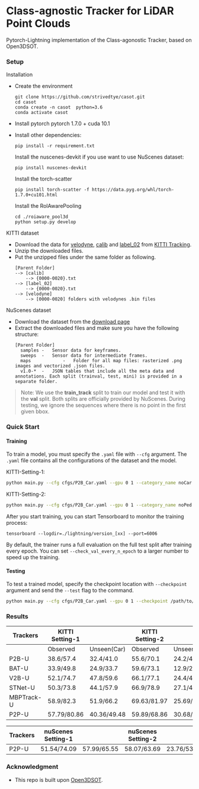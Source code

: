 # Class-agnostic Tracker for LiDAR Point Clouds
Pytorch-Lightning implementation of the Class-agonostic Tracker, based on Open3DSOT.  

### Setup
Installation
+ Create the environment
  ```
  git clone https://github.com/strivedtye/casot.git
  cd casot
  conda create -n casot  python=3.6
  conda activate casot
  ```
+ Install pytorch
  pytorch 1.7.0 + cuda 10.1

+ Install other dependencies:
  ```
  pip install -r requirement.txt
  ```
  Install the nuscenes-devkit if you use want to use NuScenes dataset:
  ```
  pip install nuscenes-devkit
  ```
  Install the torch-scatter
  ```
  pip install torch-scatter -f https://data.pyg.org/whl/torch-1.7.0+cu101.html
  ```
  Install the RoIAwarePooling
  ```
  cd ./roiaware_pool3d
  python setup.py develop
  ```
  

KITTI dataset
+ Download the data for [velodyne](http://www.cvlibs.net/download.php?file=data_tracking_velodyne.zip), [calib](http://www.cvlibs.net/download.php?file=data_tracking_calib.zip) and [label_02](http://www.cvlibs.net/download.php?file=data_tracking_label_2.zip) from [KITTI Tracking](http://www.cvlibs.net/datasets/kitti/eval_tracking.php).
+ Unzip the downloaded files.
+ Put the unzipped files under the same folder as following.
  ```
  [Parent Folder]
  --> [calib]
      --> {0000-0020}.txt
  --> [label_02]
      --> {0000-0020}.txt
  --> [velodyne]
      --> [0000-0020] folders with velodynes .bin files
  ```

NuScenes dataset
+ Download the dataset from the [download page](https://www.nuscenes.org/download)
+ Extract the downloaded files and make sure you have the following structure:
  ```
  [Parent Folder]
    samples	-	Sensor data for keyframes.
    sweeps	-	Sensor data for intermediate frames.
    maps	        -	Folder for all map files: rasterized .png images and vectorized .json files.
    v1.0-*	-	JSON tables that include all the meta data and annotations. Each split (trainval, test, mini) is provided in a separate folder.
  ```
>Note: We use the **train_track** split to train our model and test it with the **val** split. Both splits are officially provided by NuScenes. During testing, we ignore the sequences where there is no point in the first given bbox.

### Quick Start
#### Training
To train a model, you must specify the `.yaml` file with `--cfg` argument. The `.yaml` file contains all the configurations of the dataset and the model.

KITTI-Setting-1:
```bash
python main.py --cfg cfgs/P2B_Car.yaml --gpu 0 1 --category_name noCar --re_weight
```
KITTI-Setting-2:
```bash
python main.py --cfg cfgs/P2B_Car.yaml --gpu 0 1 --category_name noPed  --re_weight
```
After you start training, you can start Tensorboard to monitor the training process:
```
tensorboard --logdir=./lightning/version_[xx] --port=6006
```
By default, the trainer runs a full evaluation on the full test split after training every epoch. You can set `--check_val_every_n_epoch` to a larger number to speed up the training.

#### Testing
To test a trained model, specify the checkpoint location with `--checkpoint` argument and send the `--test` flag to the command.
```bash
python main.py --cfg cfgs/P2B_Car.yaml --gpu 0 1 --checkpoint /path/to/checkpoint/xxx.ckpt --test
```

### Results
|Trackers|KITTI Setting-1|     |KITTI Setting-2| |
|--------|---------|-----------|---------|-------|
|        |Observed |Unseen(Car)|Observed |Unseen(Pedestrian)|
|P2B-U   |38.6/57.4|32.4/41.0  |55.6/70.1|24.2/45.4|
|BAT-U   |33.9/49.8|24.9/33.7  |59.6/73.1|12.9/21.8|
|V2B-U   |52.1/74.7|47.8/59.6  |66.1/77.1|24.4/43.7|
|STNet-U |50.3/73.8|44.1/57.9  |66.9/78.9|27.1/46.3|
|MBPTrack-U |58.9/82.3|51.9/66.2 |69.63/81.97|25.69/44.15|
|P2P-U | 57.79/80.86 |40.36/49.48 |59.89/68.86|30.68/56.04|

|Trackers|nuScenes Setting-1|     |nuScenes Setting-2| |
|--------|---------|-----------|---------|-------|
|P2P-U | 51.54/74.09 |57.99/65.55 |58.07/63.69|23.76/53.14|
### Acknowledgment
+ This repo is built upon [Open3DSOT](https://github.com/HaozheQi/P2B).
